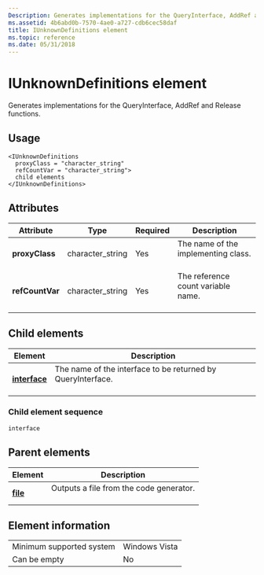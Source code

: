 ```yaml
---
Description: Generates implementations for the QueryInterface, AddRef and Release functions.
ms.assetid: 4b6abd0b-7570-4ae0-a727-cdb6cec58daf
title: IUnknownDefinitions element
ms.topic: reference
ms.date: 05/31/2018
---
```


# IUnknownDefinitions element

Generates implementations for the QueryInterface, AddRef and Release functions.

## Usage

``` syntax
<IUnknownDefinitions
  proxyClass = "character_string"
  refCountVar = "character_string">
  child elements
</IUnknownDefinitions>
```

## Attributes



| Attribute                  | Type                         | Required       | Description                                                |
|----------------------------|------------------------------|----------------|------------------------------------------------------------|
| **proxyClass**<br/>  | character\_string<br/> | Yes<br/> | The name of the implementing class.<br/> <br/> |
| **refCountVar**<br/> | character\_string<br/> | Yes<br/> | The reference count variable name.<br/> <br/>  |



## Child elements



| Element                                   | Description                                                                        |
|-------------------------------------------|------------------------------------------------------------------------------------|
| [**interface**](interface.md)<br/> | The name of the interface to be returned by QueryInterface.<br/> <br/> |



### Child element sequence

``` syntax
interface
```

## Parent elements



| Element                         | Description                                                    |
|---------------------------------|----------------------------------------------------------------|
| [**file**](file.md)<br/> | Outputs a file from the code generator.<br/> <br/> |



## Element information



|                                     |               |
|-------------------------------------|---------------|
| Minimum supported system<br/> | Windows Vista |
| Can be empty                        | No            |



 

 




